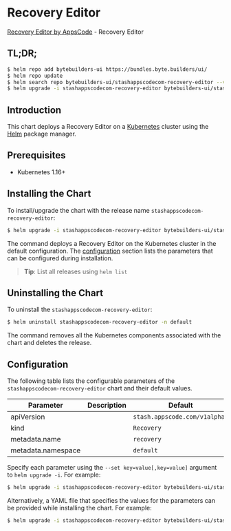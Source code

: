 # Recovery Editor

[Recovery Editor by AppsCode](https://byte.builders) - Recovery Editor

## TL;DR;

```bash
$ helm repo add bytebuilders-ui https://bundles.byte.builders/ui/
$ helm repo update
$ helm search repo bytebuilders-ui/stashappscodecom-recovery-editor --version=v0.4.2
$ helm upgrade -i stashappscodecom-recovery-editor bytebuilders-ui/stashappscodecom-recovery-editor -n default --create-namespace --version=v0.4.2
```

## Introduction

This chart deploys a Recovery Editor on a [Kubernetes](http://kubernetes.io) cluster using the [Helm](https://helm.sh) package manager.

## Prerequisites

- Kubernetes 1.16+

## Installing the Chart

To install/upgrade the chart with the release name `stashappscodecom-recovery-editor`:

```bash
$ helm upgrade -i stashappscodecom-recovery-editor bytebuilders-ui/stashappscodecom-recovery-editor -n default --create-namespace --version=v0.4.2
```

The command deploys a Recovery Editor on the Kubernetes cluster in the default configuration. The [configuration](#configuration) section lists the parameters that can be configured during installation.

> **Tip**: List all releases using `helm list`

## Uninstalling the Chart

To uninstall the `stashappscodecom-recovery-editor`:

```bash
$ helm uninstall stashappscodecom-recovery-editor -n default
```

The command removes all the Kubernetes components associated with the chart and deletes the release.

## Configuration

The following table lists the configurable parameters of the `stashappscodecom-recovery-editor` chart and their default values.

|     Parameter      | Description |                 Default                  |
|--------------------|-------------|------------------------------------------|
| apiVersion         |             | <code>stash.appscode.com/v1alpha1</code> |
| kind               |             | <code>Recovery</code>                    |
| metadata.name      |             | <code>recovery</code>                    |
| metadata.namespace |             | <code>default</code>                     |


Specify each parameter using the `--set key=value[,key=value]` argument to `helm upgrade -i`. For example:

```bash
$ helm upgrade -i stashappscodecom-recovery-editor bytebuilders-ui/stashappscodecom-recovery-editor -n default --create-namespace --version=v0.4.2 --set apiVersion=stash.appscode.com/v1alpha1
```

Alternatively, a YAML file that specifies the values for the parameters can be provided while
installing the chart. For example:

```bash
$ helm upgrade -i stashappscodecom-recovery-editor bytebuilders-ui/stashappscodecom-recovery-editor -n default --create-namespace --version=v0.4.2 --values values.yaml
```
